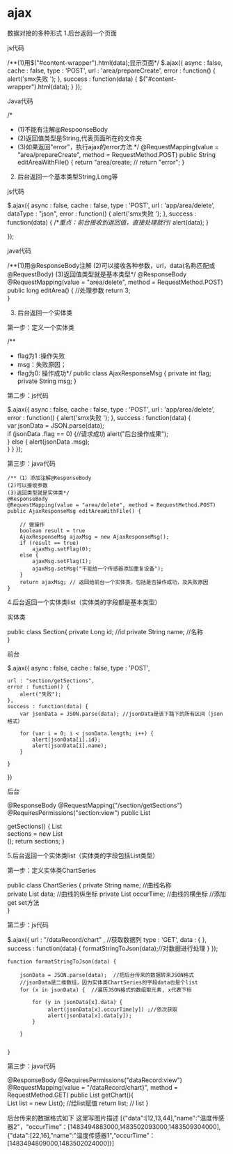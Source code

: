 # ajax
数据对接的多种形式
1.后台返回一个页面

js代码

/**(1)用$("#content-wrapper").html(data);显示页面*/
$.ajax({
    async : false,
    cache : false,
    type : 'POST',
    url : 'area/prepareCreate',
    error : function() {
        alert('smx失败 ');
    },
    success : function(data) {
        $("#content-wrapper").html(data);
    }
});

Java代码

/*
 * (1)不能有注解@RespoonseBody 
 * (2)返回值类型是String,代表页面所在的文件夹
 * (3)如果返回"error"，执行ajax的error方法
 */
@RequestMapping(value = "area/prepareCreate", method = RequestMethod.POST)
public String editAreaWithFile() {
    return "area/create;
    // return "error";
}

2. 后台返回一个基本类型String,Long等

js代码

$.ajax({
    async : false,
    cache : false,
    type : 'POST',
    url : 'app/area/delete',
    dataType : "json",
    error : function() {
        alert('smx失败 ');
    },
    success : function(data) {
    /**重点：前台接收到返回值，直接处理就行*/
        alert(data);
    }

});

java代码

/**(1)用@ResponseBody注解
(2)可以接收各种参数，url，data(名称匹配或@RequestBody)
(3)返回值类型就是基本类型*/
@ResponseBody
@RequestMapping(value = "area/delete", method = RequestMethod.POST)
public long editArea() {
    //处理参数
    return 3;   
}

3. 后台返回一个实体类

第一步：定义一个实体类

/**
 * flag为1 :操作失败
 * msg：失败原因；
 * flag为0: 操作成功*/
public class AjaxResponseMsg {
    private int flag;
    private String msg; 
}

第二步：js代码

$.ajax({
    async : false,
    cache : false,
    type : 'POST',
    url : 'app/area/delete',
    error : function() {
        alert('smx失败 ');
    },
    success : function(data) {  
        var jsonData = JSON.parse(data);            
        if (jsonData .flag == 0) {//请求成功
            alert("后台操作成果");  
        } else {
            alert(jsonData .msg);  
        }
    }
});

第三步：java代码

    /**（1）添加注解@ResponseBody
    (2)可以接收参数
    (3)返回类型就是实体类*/
    @ResponseBody
    @RequestMapping(value = "area/delete", method = RequestMethod.POST)
    public AjaxResponseMsg editAreaWithFile() {

        // 做操作
        boolean result = true
        AjaxResponseMsg ajaxMsg = new AjaxResponseMsg();
        if (result == true)
            ajaxMsg.setFlag(0);
        else {
            ajaxMsg.setFlag(1);
            ajaxMsg.setMsg("不能给一个传感器添加重复设备");
        }
        return ajaxMsg; // 返回给前台一个实体类，包括是否操作成功，及失败原因
    }

4.后台返回一个实体类list（实体类的字段都是基本类型）

实体类

public class Section{
    private Long id; //id
    private String name; //名称          
}

前台

$.ajax({
    async : false,
    cache : false,
    type : 'POST',

    url : "section/getSections",
    error : function() {
        alert("失败");
    },
    success : function(data) {
        var jsonData = JSON.parse(data); //jsonData是该下路下的所有区间（json格式） 

        for (var i = 0; i < jsonData.length; i++) {
            alert(jsonData[i].id);
            alert(jsonData[i].name);                    
        }

    }
})

后台

@ResponseBody
@RequestMapping("/section/getSections")
@RequiresPermissions("section:view")
public List<Section> getSections() {
    List<Section> sections = new List<Section>();
    return sections;
}

5.后台返回一个实体类list（实体类的字段包括List类型）

第一步：定义实体类ChartSeries

public class ChartSeries {
    private String name; //曲线名称     
    private List<Float> data; //曲线的纵坐标 
    private List<Date> occurTime; //曲线的横坐标 
    //添加get set方法    
}

第二步：js代码

  $.ajax({
            url : "/dataRecord/chart" , //获取数据列 
            type : 'GET',
            data : {
            },
            success : function(data) { 
                formatStringToJson(data);//对数据进行处理
            }
        });

    function formatStringToJson(data) {

        jsonData = JSON.parse(data);  //把后台传来的数据转来JSON格式
        //jsonData是二维数组，因为实体类ChartSeries的字段data也是个list
        for (x in jsonData) {  //遍历JSON格式的数组取元素, x代表下标

            for (y in jsonData[x].data) {                
                 alert(jsonData[x].occurTime[y]) ;//依次获取 
                 alert(jsonData[x].data[y]);
            }

        }


    }


第三步：java代码

@ResponseBody
@RequiresPermissions("dataRecord:view")
@RequestMapping(value = "/dataRecord/chart}", method = RequestMethod.GET)
public List<ChartSeries> getChart(){         
    List<ChartSeries> list =  new List<ChartSeries>();
    //给list赋值
    return list; // list
}

后台传来的数据格式如下 
这里写图片描述
[{"data":[12,13,44],"name":"温度传感器2"，“occurTime”：[1483494883000,1483502093000,1483509304000],{"data":[22,16],"name":"温度传感器1",“occurTime”：[1483494809000,1483502024000]}]
